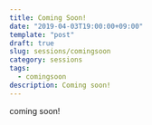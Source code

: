 ```yaml
---
title: Coming Soon!
date: "2019-04-03T19:00:00+09:00"
template: "post"
draft: true
slug: sessions/comingsoon
category: sessions
tags: 
  - comingsoon
description: Coming soon!
---
```


coming soon!
